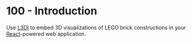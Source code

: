 # 100 - Introduction

Use [L3DI](https://l3di.netlify.com) to embed 3D visualizations of LEGO brick constructions in your [React](https://reactjs.org/)-powered web application. 